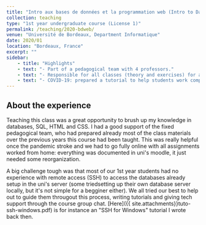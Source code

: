 ```yaml
---
title: "Intro aux bases de données et la programmation web (Intro to Databases and web developpement)"
collection: teaching
type: "1st year undergraduate course (License 1)"
permalink: /teaching/2020-bdweb/
venue: "Université de Bordeaux, Department Informatique"
date: 2020/01
location: "Bordeaux, France"
excerpt: ""
sidebar:
    - title: "Highlights"
    - text: "- Part of a pedagogical team with 4 professors."
    - text: "- Responsible for all classes (theory and exercises) for a group of around 35 students."  
    - text: "- COVID-19: prepared a tutorial to help students work computer assignements from home, using remote acess to university labs (SSH)"
---
```


## About the experience
Teaching this class was a great opportunity to brush up my knowledge in databases, SQL, HTML and CSS. 
I had a good support of the fixed pedagogical team, who had prepared already most of the class materials over the previous years this course had been taught. This was really helpful once the pandemic stroke and we had to go fully online with all assignments worked from home: everything was documented in uni's moodle, it just needed some reorganization. 

A big challenge tough was that most of our 1st year students had no experience with remote access (SSH) to access the databases already setup in the uni's server (some triedsetting up their own database server locally, but it's not simple for a begginer either).
We all tried our best to help out to guide them througout this process, writing tutorials and giving tech support through the course group chat. [Here]({{ site.attachments}}tuto-ssh-windows.pdf) is for instance an "SSH for Windows" tutorial I wrote back then.